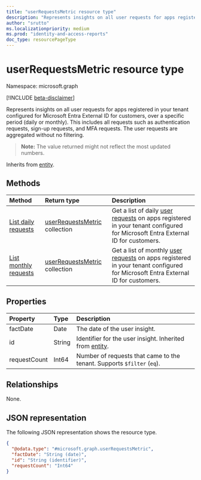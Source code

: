 ```yaml
---
title: "userRequestsMetric resource type"
description: "Represents insights on all user requests for apps registered in your tenant configured for Microsoft Entra External ID for customers, over a specific period (daily or monthly)."
author: "srutto"
ms.localizationpriority: medium
ms.prod: "identity-and-access-reports"
doc_type: resourcePageType
---
```


# userRequestsMetric resource type

Namespace: microsoft.graph

[!INCLUDE [beta-disclaimer](../../includes/beta-disclaimer.md)]

Represents insights on all user requests for apps registered in your tenant configured for Microsoft Entra External ID for customers, over a specific period (daily or monthly). This includes all requests such as authentication requests, sign-up requests, and MFA requests. The user requests are aggregated without no filtering. 

>**Note:** The value returned might not reflect the most updated numbers.

Inherits from [entity](../resources/entity.md).

## Methods
|Method|Return type|Description|
|:---|:---|:---|
|[List daily requests](../api/dailyuserinsightmetricsroot-list-requests.md)| [userRequestsMetric](../resources/userrequestsmetric.md) collection|Get a list of daily [user requests](../resources/userrequestsmetric.md) on apps registered in your tenant configured for Microsoft Entra External ID for customers.|
|[List monthly requests](../api/monthlyuserinsightmetricsroot-list-requests.md)| [userRequestsMetric](../resources/userrequestsmetric.md) collection|Get a list of monthly [user requests](../resources/userrequestsmetric.md) on apps registered in your tenant configured for Microsoft Entra External ID for customers.|

## Properties
|Property|Type|Description|
|:---|:---|:---|
|factDate|Date|The date of the user insight.|
|id|String|Identifier for the user insight. Inherited from [entity](../resources/entity.md).|
|requestCount|Int64|Number of requests that came to the tenant. Supports `$filter` (`eq`).|

## Relationships
None.

## JSON representation
The following JSON representation shows the resource type.
<!-- {
  "blockType": "resource",
  "keyProperty": "id",
  "@odata.type": "microsoft.graph.userRequestsMetric",
  "openType": false
}
-->
``` json
{
  "@odata.type": "#microsoft.graph.userRequestsMetric",
  "factDate": "String (date)",
  "id": "String (identifier)",
  "requestCount": "Int64"
}
```
